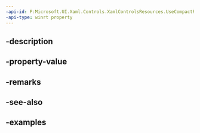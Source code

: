 ```yaml
---
-api-id: P:Microsoft.UI.Xaml.Controls.XamlControlsResources.UseCompactResources
-api-type: winrt property
---
```


## -description

## -property-value

## -remarks

## -see-also

## -examples

